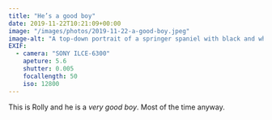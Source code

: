 ```yaml
---
title: "He’s a good boy"
date: 2019-11-22T10:21:09+00:00
image: "/images/photos/2019-11-22-a-good-boy.jpeg"
image-alt: "A top-down portrait of a springer spaniel with black and white fur."
EXIF:
  - camera: "SONY ILCE-6300"
    apeture: 5.6
    shutter: 0.005
    focallength: 50
    iso: 12800
---
```


This is Rolly and he is a _very good boy_. Most of the time anyway.